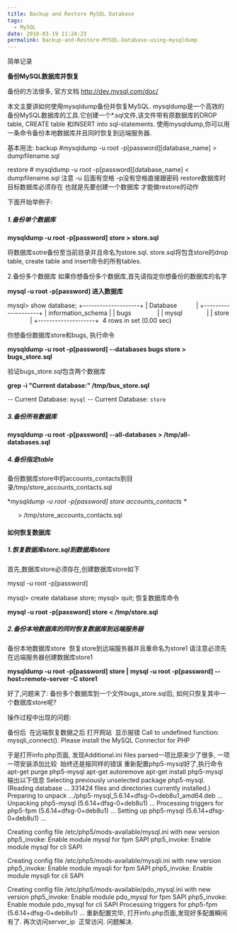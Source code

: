 ```yaml
---
title: Backup and Restore MySQL Database
tags:
  - MySQL
date: 2016-03-19 11:24:23
permalink: Backup-and-Restore-MYSQL-Database-using-mysqldump
---
```


简单记录

<!--more-->

**备份MySQL数据库并恢复**

备份的方法很多, 官方文档 http://dev.mysql.com/doc/

本文主要讲如何使用mysqldump备份并恢复MySQL. mysqldump是一个高效的备份MySQL数据库的工具.它创建一个*.sql文件,该文件带有原数据库的DROP table, CREATE table 和INSERT into sql-statements. 使用mysqldump,你可以用一条命令备份本地数据库并且同时恢复到远端服务器.

基本用法:
backup
\#mysqldump -u root -p[password][database_name] &gt; dumpfilename.sql

restore
\# mysqldump -u root -p[password][database_name] &lt; dumpfilename.sql
注意 -u 后面有空格 -p没有空格直接跟密码 restore数据库时 目标数据库必须存在 也就是先要创建一个数据库 才能做restore的动作

下面开始举例子:

##### 1.备份单个数据库

**mysqldump -u root -p[password] store &gt; store.sql**

将数据库sotre备份至当前目录并且命名为store.sql. store.sql将包含store的drop table, create table and insert命令的所有tables.

2.备份多个数据库
如果你想备份多个数据库,首先请指定你想备份的数据库的名字

**mysql -u root -p[password] 进入数据库**

mysql&gt; show database;
+--------------------+
| Database &nbsp; &nbsp; &nbsp; &nbsp; &nbsp; |
+--------------------+
| information_schema |
| bugs &nbsp; &nbsp; &nbsp; &nbsp; &nbsp; &nbsp; &nbsp; |
| mysql &nbsp; &nbsp; &nbsp; &nbsp; &nbsp; &nbsp; &nbsp;|
| store &nbsp; &nbsp; &nbsp; &nbsp; &nbsp; &nbsp; &nbsp;|
+--------------------+
&nbsp;4 rows in set (0.00 sec)

你想备份数据库store和bugs, 执行命令

**mysqldump -u root -p[password] --databases bugs store &gt; bugs_store.sql**

验证bugs_store.sql包含两个数据库

**grep -i "Current database:" /tmp/bus_store.sql**

-- Current Database: `mysql`
-- Current Database: `store`

##### 3.备份所有数据库

**mysqldump -u root -p[password] --all-databases &gt; /tmp/all-databases.sql**

##### 4.备份指定table

备份数据库store中的accounts_contacts到目录/tmp/store_accounts_contacts.sql

**mysqldump -u root -p[password] store accounts_contacts \**

&nbsp; &nbsp; &nbsp; &gt; /tmp/store_accounts_contacts.sql

#### 如何恢复数据库

##### 1.恢复数据库store.sql到数据库store

首先,数据库store必须存在,创建数据库store如下

mysql -u root -p[password]

mysql&gt; create database store;
mysql&gt; quit;
恢复数据库命令

**mysql -u root -p[password] store &lt; /tmp/store.sql**

##### 2.备份本地数据库的同时恢复数据库到远端服务器

备份本地数据库store &nbsp;恢复store到远端服务器并且重命名为store1
请注意必须先在远端服务器创建数据库store1

**mysqldump -u root -p[password] store | mysql -u root -p[password] --host=remote-server -C store1**

好了,问题来了:
备份多个数据库到一个文件bugs_store.sql后, 如何只恢复其中一个数据库store呢?

操作过程中出现的问题:

备份后 &nbsp;在远端恢复数据之后 打开网站 &nbsp;显示报错
Call to undefined function: mysqli_connect(). Please install the MySQL Connector for PHP

于是打开info.php页面, 发现Additional.ini files parsed一项比原来少了很多, 一项一项安装添加比较 &nbsp;始终还是报同样的错误
重新配置php5-mysql好了,执行命令
apt-get purge php5-mysql
apt-get autoremove
apt-get install php5-mysql
输出以下信息
Selecting previously unselected package php5-mysql.
(Reading database ... 331424 files and directories currently installed.)
Preparing to unpack .../php5-mysql_5.6.14+dfsg-0+deb8u1_amd64.deb ...
Unpacking php5-mysql (5.6.14+dfsg-0+deb8u1) ...
Processing triggers for php5-fpm (5.6.14+dfsg-0+deb8u1) ...
Setting up php5-mysql (5.6.14+dfsg-0+deb8u1) ...

Creating config file /etc/php5/mods-available/mysql.ini with new version
php5_invoke: Enable module mysql for fpm SAPI
php5_invoke: Enable module mysql for cli SAPI

Creating config file /etc/php5/mods-available/mysqli.ini with new version
php5_invoke: Enable module mysqli for fpm SAPI
php5_invoke: Enable module mysqli for cli SAPI

Creating config file /etc/php5/mods-available/pdo_mysql.ini with new version
php5_invoke: Enable module pdo_mysql for fpm SAPI
php5_invoke: Enable module pdo_mysql for cli SAPI
Processing triggers for php5-fpm (5.6.14+dfsg-0+deb8u1) ...
重新配置完毕, 打开info.php页面,发现好多配置瞬间有了. 再次访问server_ip &nbsp;正常访问. 问题解决.